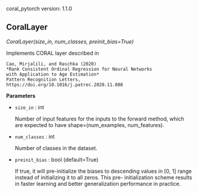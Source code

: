 coral_pytorch version: 1.1.0
## CoralLayer

*CoralLayer(size_in, num_classes, preinit_bias=True)*

Implements CORAL layer described in

    Cao, Mirjalili, and Raschka (2020)
    *Rank Consistent Ordinal Regression for Neural Networks
    with Application to Age Estimation*
    Pattern Recognition Letters, https://doi.org/10.1016/j.patrec.2020.11.008

**Parameters**

- `size_in` : int

    Number of input features for the inputs to the forward method, which
    are expected to have shape=(num_examples, num_features).


- `num_classes` : int

    Number of classes in the dataset.


- `preinit_bias` : bool (default=True)

    If true, it will pre-initialize the biases to descending values in
    [0, 1] range instead of initializing it to all zeros. This pre-
    initialization scheme results in faster learning and better
    generalization performance in practice.

